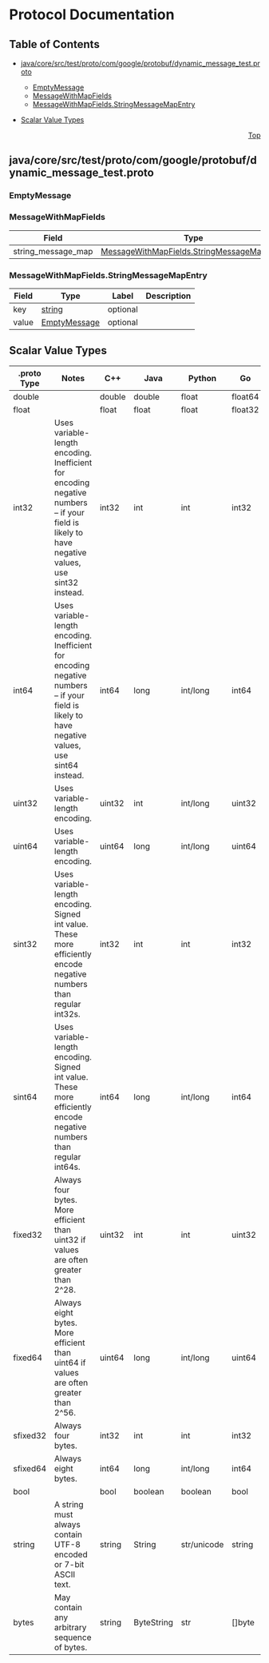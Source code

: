 # Protocol Documentation
<a name="top"></a>

## Table of Contents

- [java/core/src/test/proto/com/google/protobuf/dynamic_message_test.proto](#java_core_src_test_proto_com_google_protobuf_dynamic_message_test-proto)
    - [EmptyMessage](#dynamic_message_test-EmptyMessage)
    - [MessageWithMapFields](#dynamic_message_test-MessageWithMapFields)
    - [MessageWithMapFields.StringMessageMapEntry](#dynamic_message_test-MessageWithMapFields-StringMessageMapEntry)
  
- [Scalar Value Types](#scalar-value-types)



<a name="java_core_src_test_proto_com_google_protobuf_dynamic_message_test-proto"></a>
<p align="right"><a href="#top">Top</a></p>

## java/core/src/test/proto/com/google/protobuf/dynamic_message_test.proto



<a name="dynamic_message_test-EmptyMessage"></a>

### EmptyMessage







<a name="dynamic_message_test-MessageWithMapFields"></a>

### MessageWithMapFields



| Field | Type | Label | Description |
| ----- | ---- | ----- | ----------- |
| string_message_map | [MessageWithMapFields.StringMessageMapEntry](#dynamic_message_test-MessageWithMapFields-StringMessageMapEntry) | repeated |  |






<a name="dynamic_message_test-MessageWithMapFields-StringMessageMapEntry"></a>

### MessageWithMapFields.StringMessageMapEntry



| Field | Type | Label | Description |
| ----- | ---- | ----- | ----------- |
| key | [string](#string) | optional |  |
| value | [EmptyMessage](#dynamic_message_test-EmptyMessage) | optional |  |





 

 

 

 



## Scalar Value Types

| .proto Type | Notes | C++ | Java | Python | Go | C# | PHP | Ruby |
| ----------- | ----- | --- | ---- | ------ | -- | -- | --- | ---- |
| <a name="double" /> double |  | double | double | float | float64 | double | float | Float |
| <a name="float" /> float |  | float | float | float | float32 | float | float | Float |
| <a name="int32" /> int32 | Uses variable-length encoding. Inefficient for encoding negative numbers – if your field is likely to have negative values, use sint32 instead. | int32 | int | int | int32 | int | integer | Bignum or Fixnum (as required) |
| <a name="int64" /> int64 | Uses variable-length encoding. Inefficient for encoding negative numbers – if your field is likely to have negative values, use sint64 instead. | int64 | long | int/long | int64 | long | integer/string | Bignum |
| <a name="uint32" /> uint32 | Uses variable-length encoding. | uint32 | int | int/long | uint32 | uint | integer | Bignum or Fixnum (as required) |
| <a name="uint64" /> uint64 | Uses variable-length encoding. | uint64 | long | int/long | uint64 | ulong | integer/string | Bignum or Fixnum (as required) |
| <a name="sint32" /> sint32 | Uses variable-length encoding. Signed int value. These more efficiently encode negative numbers than regular int32s. | int32 | int | int | int32 | int | integer | Bignum or Fixnum (as required) |
| <a name="sint64" /> sint64 | Uses variable-length encoding. Signed int value. These more efficiently encode negative numbers than regular int64s. | int64 | long | int/long | int64 | long | integer/string | Bignum |
| <a name="fixed32" /> fixed32 | Always four bytes. More efficient than uint32 if values are often greater than 2^28. | uint32 | int | int | uint32 | uint | integer | Bignum or Fixnum (as required) |
| <a name="fixed64" /> fixed64 | Always eight bytes. More efficient than uint64 if values are often greater than 2^56. | uint64 | long | int/long | uint64 | ulong | integer/string | Bignum |
| <a name="sfixed32" /> sfixed32 | Always four bytes. | int32 | int | int | int32 | int | integer | Bignum or Fixnum (as required) |
| <a name="sfixed64" /> sfixed64 | Always eight bytes. | int64 | long | int/long | int64 | long | integer/string | Bignum |
| <a name="bool" /> bool |  | bool | boolean | boolean | bool | bool | boolean | TrueClass/FalseClass |
| <a name="string" /> string | A string must always contain UTF-8 encoded or 7-bit ASCII text. | string | String | str/unicode | string | string | string | String (UTF-8) |
| <a name="bytes" /> bytes | May contain any arbitrary sequence of bytes. | string | ByteString | str | []byte | ByteString | string | String (ASCII-8BIT) |

